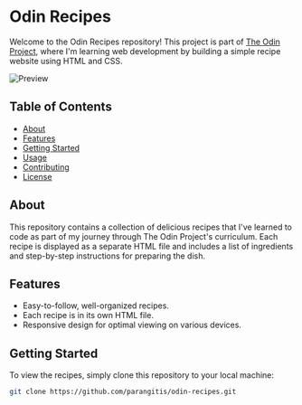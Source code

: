 # Odin Recipes

Welcome to the Odin Recipes repository! This project is part of [The Odin Project](https://www.theodinproject.com/), where I'm learning web development by building a simple recipe website using HTML and CSS.

![Preview](preview.png)

## Table of Contents

- [About](#about)
- [Features](#features)
- [Getting Started](#getting-started)
- [Usage](#usage)
- [Contributing](#contributing)
- [License](#license)

## About

This repository contains a collection of delicious recipes that I've learned to code as part of my journey through The Odin Project's curriculum. Each recipe is displayed as a separate HTML file and includes a list of ingredients and step-by-step instructions for preparing the dish.

## Features

- Easy-to-follow, well-organized recipes.
- Each recipe is in its own HTML file.
- Responsive design for optimal viewing on various devices.

## Getting Started

To view the recipes, simply clone this repository to your local machine:

```bash
git clone https://github.com/parangitis/odin-recipes.git